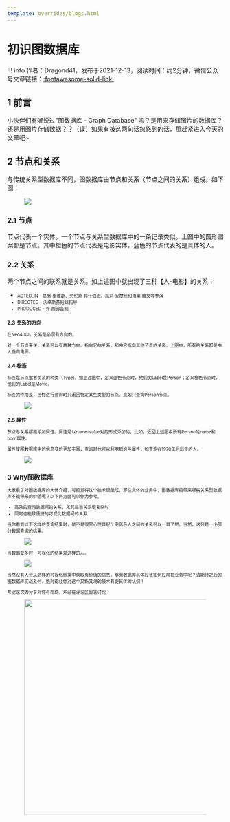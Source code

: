 ```yaml
---
template: overrides/blogs.html
---
```


# 初识图数据库

!!! info
    作者：Dragond41，发布于2021-12-13，阅读时间：约2分钟，微信公众号文章链接：[:fontawesome-solid-link:]()

## 1 前言

小伙伴们有听说过"图数据库 - Graph Database" 吗？是用来存储图片的数据库？还是用图片存储数据？？（误）如果有被这两句话忽悠到的话，那赶紧进入今天的文章吧~

## 2 节点和关系

与传统关系型数据库不同，图数据库由节点和关系（节点之间的关系）组成。如下图：

<figure>
  <img src="https://cdn.jsdelivr.net/gh/BulletTech2021/Pics/img/1_V1.png"  />
  <figcaption></figcaption>
</figure>


### 2.1 节点

节点代表一个实体。一个节点与关系型数据库中的一条记录类似。上图中的圆形图案都是节点。其中橙色的节点代表是电影实体，蓝色的节点代表的是具体的人。

### 2.2 关系

两个节点之间的联系就是关系。如上述图中就出现了三种【人-电影】的关系：
- <font size="1">ACTED_IN - 基努·里维斯、劳伦斯·菲什伯恩、凯莉·安摩丝和雨果·维文等参演
- <font size="1">DIRECTED - 沃卓斯基姐妹指导
- <font size="1">PRODUCED - 乔·西佛监制

### 2.3 关系的方向

在Neo4J中，关系是必须有方向的。

对一个节点来说，关系可以有两种方向。指向它的关系，和由它指向其他节点的关系。上图中，所有的关系都是由人指向电影。

### 2.4 标签

标签是节点或者关系的种类（Type)。如上述图中，定义蓝色节点时，他们的Label是Person；定义橙色节点时，他们的Label是Movie。
<p>标签的作用是，当你进行查询时只返回特定某些类型的节点。比如只查询Person节点。

<figure>
  <img src="https://cdn.jsdelivr.net/gh/BulletTech2021/Pics/img/1_V2.png"  />
  <figcaption></figcaption>
</figure>

### 2.5 属性

节点与关系都能添加属性。属性是以name-value对的形式添加的。比如，返回上述图中所有Person的name和born属性。

属性使图数据库中的信息变的更加丰富，查询时也可以利用到这些属性，如查询在1970年后出生的人。

<figure>
  <img src="https://cdn.jsdelivr.net/gh/BulletTech2021/Pics/img/1_V3.png"  />
  <figcaption></figcaption>
</figure>

## 3 Why图数据库

大家看了对图数据库的大体介绍，可能觉得这个技术很酷炫，那在具体的业务中，图数据库能带来哪些关系型数据库不能带来的价值呢？以下两方面可以作为参考。

- 高效的查询数据间的关系，尤其是当关系很复杂时
- 同时也能较便捷的可视化数据间的关系

当你看到以下这样的查询结果时，是不是很赏心悦目呢？电影与人之间的关系可以一目了然。当然，这只是一小部分数据查询的结果。

<figure>
  <img src="https://cdn.jsdelivr.net/gh/BulletTech2021/Pics/img/1_V4.png"  />
  <figcaption></figcaption>
</figure>

当数据变多时，可视化的结果是这样的。。。

<figure>
  <img src="https://cdn.jsdelivr.net/gh/BulletTech2021/Pics/img/1_V5.png"  />
  <figcaption></figcaption>
</figure>

当然没有人会从这样的可视化结果中获取有价值的信息，那图数据库具体应该如何应用在业务中呢？请期待之后的图数据库实战系列，绝对能让你对这个又新又潮的技术有更具体的认识！

希望这次的分享对你有帮助，欢迎在评论区留言讨论！

<figure>
  <img src="https://cdn.jsdelivr.net/gh/BulletTech2021/Pics/2021-6-14/1623639526512-1080P%20(Full%20HD)%20-%20Tail%20Pic.png" width="500" />
</figure>
